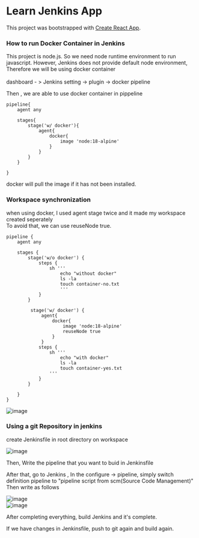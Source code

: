 # Learn Jenkins App

This project was bootstrapped with [Create React App](https://github.com/facebook/create-react-app).

### How to run Docker Container in Jenkins 

This project is node.js. So we need node runtime environment to run javascript. However, Jenkins does not provide default node environment, Therefore we will be using docker container<br>
<br>
dashboard - > Jenkins setting -> plugin -> docker pipeline <br>

Then , we are able to use docker container in pippeline 

```
pipeline{
    agent any

    stages{
        stage('w/ docker'){
            agent{
                docker{
                    image 'node:18-alpine'
                }
            }
        }
    }

}
```
docker will pull the image if it has not been installed.

### Workspace synchronization
when using docker, I used agent stage twice and it made my workspace created seperately <br>
To avoid that, we can use reuseNode true.

```
pipeline {
    agent any

    stages {
        stage('w/o docker') {
            steps {
                sh '''
                    echo "without docker"
                    ls -la
                    touch container-no.txt
                    '''
            }
        }
        
         stage('w/ docker') {
             agent{
                 docker{
                     image 'node:18-alpine'
                     reuseNode true
                 }
             }
            steps {
                sh '''
                    echo "with docker"
                    ls -la   
                    touch container-yes.txt
                '''
            }
        }
        
    }
}

```

![image](https://github.com/vdespa/learn-jenkins-app/assets/126591306/2ac06aac-c6cf-439a-829f-7915676e2729)

### Using a git Repository in jenkins 
create Jenkinsfile in root directory on workspace <br>

![image](https://github.com/vdespa/learn-jenkins-app/assets/126591306/6c80a1fd-d789-46cf-abef-109b3d8545f2)

Then, Write the pipeline that you want to buid in Jenkinsfile<br>

After that, go to Jenkins , 
In the configure -> pipeline, simply switch definition pipeline to "pipeline script from scm(Source Code Management)" <br>
Then write as follows 

![image](https://github.com/vdespa/learn-jenkins-app/assets/126591306/95b7b969-cdea-4fb7-88b0-c7729edc20fd) <br>
![image](https://github.com/vdespa/learn-jenkins-app/assets/126591306/95b16bc5-78c4-4c1d-a260-ddefeeb36d32)

After completing everything, build Jenkins and it's complete.

If we have changes in Jenkinsfile, push to git again and build again. 
